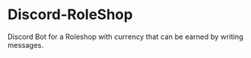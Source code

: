 # Discord-RoleShop
Discord Bot for a Roleshop with currency that can be earned by writing messages.
